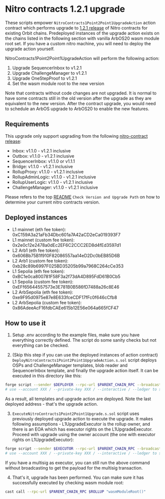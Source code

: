 # Nitro contracts 1.2.1 upgrade
These scripts empower `NitroContracts1Point2Point1UpgradeAction` action contract which performs upgrade to [1.2.1 release](https://github.com/OffchainLabs/nitro-contracts/releases/tag/v1.2.1) of Nitro contracts for existing Orbit chains. Predeployed instances of the upgrade action exists on the chains listed in the following section with vanilla ArbOS20 wasm module root set. If you have a custom nitro machine, you will need to deploy the upgrade action yourself.

NitroContracts1Point2Point1UpgradeAction will perform the following action:
1. Upgrade SequencerInbox to v1.2.1
2. Upgrade ChallengeManager to v1.2.1
3. Upgrade OneStepProof to v1.2.1
4. Set the wasm module root to the new version

Note that contracts without code changes are not upgraded. It is normal to have some contracts still in the old version after the upgrade as they are equivalent to the new version. After the contract upgrade, you would need to schedule an ArbOS upgrade to ArbOS20 to enable the new features.

## Requirements
This upgrade only support upgrading from the following [nitro-contract release](https://github.com/OffchainLabs/nitro-contracts/releases):
- Inbox: v1.1.0 - v1.2.1 inclusive
- Outbox: v1.1.0 - v1.2.1 inclusive
- SequencerInbox: v1.1.0 or v1.1.1
- Bridge: v1.1.0 - v1.2.1 inclusive
- RollupProxy: v1.1.0 - v1.2.1 inclusive
- RollupAdminLogic: v1.1.0 - v1.2.1 inclusive
- RollupUserLogic: v1.1.0 - v1.2.1 inclusive
- ChallengeManager: v1.1.0 - v1.2.1 inclusive

Please refers to the top [README](../../README.md) `Check Version and Upgrade Path` on how to determine your current nitro contracts version.

## Deployed instances

- L1 mainnet (eth fee token): 0xC159A3a21aFb34Dbc601a7A42aCD2eCa019393F7
- L1 mainnet (custom fee token): 0x2e0c12e2478a0dEc2EF6C2CCC2ED8d4fEd3597d1
- L2 Arb1 (eth fee token): 0x606Bb75B1f910F82086557aa14eD2Dc0bEB85D6B
- L2 Arb1 (custom fee token): 0xb28c89b6997F025BD35205b99a7968C264cCe353
- L1 Sepolia (eth fee token): 0xBC1e0ca800781F58F3a2f73dA4D895FdD61B0Cb5
- L1 Sepolia (custom fee token): 0xEFf65644557573e3E781B0B586fD7488a26c8E46
- L2 ArbSepolia (eth fee token): 0xe9F95d0975e87e8E633fceCDF17fFc0f646cCfb8
- L2 ArbSepolia (custom fee token): 0x86AdeeAcF16fdbCAEe615b12E56e064a665fCF47

## How to use it

1. Setup .env according to the example files, make sure you have everything correctly defined. The script do some sanity checks but not everything can be checked.

2. (Skip this step if you can use the deployed instances of action contract) 
`DeployNitroContracts1Point2Point1UpgradeAction.s.sol` script deploys OSPs and ChallengeManager templates, blob reader and SequencerInbox template, and finally the upgrade action itself. It can be executed in this directory like this:
```bash
forge script --sender $DEPLOYER --rpc-url $PARENT_CHAIN_RPC --broadcast --slow ./DeployNitroContracts1Point2Point1UpgradeAction.s.sol -vvv --verify --skip-simulation
# use --account XXX / --private-key XXX / --interactive / --ledger to set the account to send the transaction from
```
As a result, all templates and upgrade action are deployed. Note the last deployed address - that's the upgrade action.

3. `ExecuteNitroContracts1Point2Point1Upgrade.s.sol` script uses previously deployed upgrade action to execute the upgrade. It makes following assumptions - L1UpgradeExecutor is the rollup owner, and there is an EOA which has executor rights on the L1UpgradeExecutor. Proceed with upgrade using the owner account (the one with executor rights on L1UpgradeExecutor):
```bash
forge script --sender $EXECUTOR --rpc-url $PARENT_CHAIN_RPC --broadcast ./ExecuteNitroContracts1Point2Point1Upgrade.s.sol -vvv
# use --account XXX / --private-key XXX / --interactive / --ledger to set the account to send the transaction from
```
If you have a multisig as executor, you can still run the above command without broadcasting to get the payload for the multisig transaction.

4. That's it, upgrade has been performed. You can make sure it has successfully executed by checking wasm module root:
```bash
cast call --rpc-url $PARENT_CHAIN_RPC $ROLLUP "wasmModuleRoot()"
```

